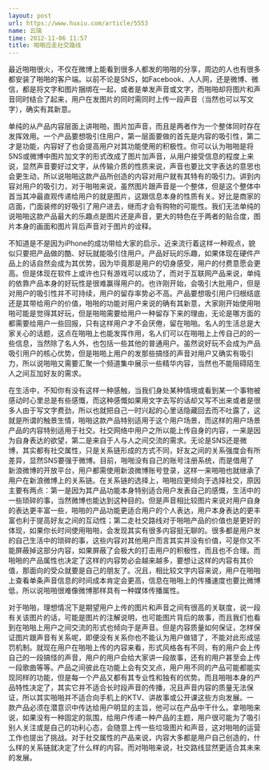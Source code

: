 ```yaml
---
layout: post
url: https://www.huxiu.com/article/5553
name: 云瑞
time: 2012-11-06 11:57
title: 啪啪应走社交路线
---
```

最近啪啪很火，不仅在微博上能看到很多人都发的啪啪的分享，周边的人也有很多都安装了啪啪的客户端。以前不论是SNS，如Facebook、人人网，还是微博、微信，都是将文字和图片捆绑在一起，或者是单发声音或文字，而啪啪却将图片和声音同时结合了起来，用户在发图片的同时需同时上传一段声音（当然也可以写文字），确实有其新意。

单纯的从产品内容层面上讲啪啪，图片加声音，而且是两者作为一个整体同时存在发挥效用。一个产品要想吸引住用户，第一层面要做的首先是内容的吸引性，第二才是功能，内容好了也会提高用户对其功能使用的积极性。你可以认为啪啪是将SNS或微博中图片加文字的形式改成了图片加声音，从用户接受信息的程度上来说，显然声音要好过文字，从传输介质的性质来说，声音也要比文字表达的意思也会更生动，所以说啪啪这款产品所创造的内容对用户就有其特有的吸引力。讲到内容对用户的吸引力，对于啪啪来说，虽然图片跟声音是一个整体，但是这个整体中首当其冲最直观传递给用户的就是图片，这跟信息本身的性质有关。好比是商家的店面，门面装修的好吸引了用户进去，继而才会有购物的可能性。我们无法单纯的说啪啪这款产品最大的乐趣点是图片还是声音，更大的特色在于两者的贴合度，图片本身的画面和图片背后声音对于图片的诠释。

不知道是不是因为iPhone的成功带给大家的启示，近来流行着这样一种观点，貌似只要把产品做的酷、好玩就能吸引住用户。产品好玩的乐趣，如果体现在硬件产品上的话自然会成为其优势，因为毕竟那是用户的切身感受，用户的付费意愿会更高。但是体现在软件上或许也只有游戏可以成功了，而对于互联网产品来说，单纯的依靠产品本身的好玩性是很难赢得用户的。也许刚开始，会吸引大批用户，但是对用户的吸引性并不可持续，用户的留存率势必不高。产品要想吸引用户归根结底还是其带给用户的价值，啪啪的功能对用户来说的确有其新意，大家刚开始使用啪啪可能是觉得其好玩，但是啪啪需要给用户一种留存下来的理由，无论是哪方面的都需要给用户一些回报，只有这样用户才不会厌倦，留在啪啪。名人的生活总是大家关心的话题，这点在啪啪上也能发挥作用，名人们可以在啪啪上上传自己的的一些信息，当然除了名人外，也包括一些其他的普通用户。虽然说好玩不会成为产品吸引用户的核心优势，但是啪啪上用户的发那些搞怪的声音对用户又确实有吸引力，所以说啪啪又需要汇聚一个频道集中展示一些精华内容，当然也不能阻碍陌生人之间互加好友的需求。

在生活中，不知你有没有这样一种感触，当我们身处某种情境或看到某一个事物被感动时心里总是有些感慨，而这种感慨如果用文字去写的话却又写不出来或者是很多人由于写文字费劲，所以也就把自己一时兴起的心里话隐藏回去而不吐露了，这就是所谓的触景生情，啪啪这款产品特别适用于这个用户场景，而这样的用户场景产品的内容特别适用于社交。社交网络中用户之所以能上传自身的内容，一来是因为自身表达的欲望，第二是来自于人与人之间交流的需求。无论是SNS还是微博，其实都有社交属性，只是关系链形成的方式不同，好友之间的关系强度会有所差异，显然SNS要强于微博。目前，啪啪没有自己的账号注册系统，而是借用了新浪微博的开放平台，用户都需使用新浪微博账号登录，这样一来啪啪也就继承了用户在新浪微博上的关系链。在关系链的选择上，啪啪应更倾向于选择社交，原因主要有两点：第一是因为其产品功能本身特别适合用户发表自己的感慨，生活中的一些琐碎的事，当然微博也能达到这种目的。但是声音相比较图片来说对用户自身的表达更丰富一些，啪啪的产品功能更适合用户的个人表达，用户本身表达的更丰富也利于提高好友之间的互动性；第二走社交路线对于啪啪产品的价值也是更好的体现，如果你长时间使用啪啪，会发现其实有很多内容挺无聊的。很多都是用户发的自己生活中的琐碎的事，这些内容对其他用户而言其实并没有价值，可是你又不能屏蔽掉这部分内容，如果屏蔽了会极大的打击用户的积极性，而且也不合理。而啪啪的产品属性也决定了这样的内容势必会越来越多，要想让这样的内容有其价值，那面向的受众就要是自己的朋友了。况且，相比较文字内容来说，用户在啪啪上查看单条声音信息的时间成本肯定会更高，信息在啪啪上的传播速度也要比微博低，所以说啪啪很难像微博那样具有一种媒体传播属性。

对于啪啪，理想情况下是期望用户上传的图片和声音之间有很高的关联度，说一段有关该图片的话，可能是图片的注解说明，也可能图片背后的故事，而且我们也看到在啪啪上用户之间交流的形式也倾向于是声音。但是内容质量如何保证，怎样保证图片跟声音有关系呢，即便没有关系你也不能认为用户做错了，不能对此形成惩罚机制。就现在用户在啪啪上传的内容来看，形式风格各有不同，有的用户会上传自己的一段搞怪的声音，用户的用户会给大家讲一段故事，还有的用户甚至会上传一段歌曲等等。产品之间彼此在功能上会有交叉点，用户用不同的产品可能都能实现同样的功能，但是每一个产品又都有其专业性和独有的优势。而且啪啪本身的产品特性决定了，其实它并不适合长时段声音的传播，况且声音内容的质量无法保证，所以其实啪啪并不适合向手机上的KTV、讲故事或公开课这些方向发展。一款产品必须在潜意识中传达给用户明显的主旨，他可以在产品中干什么。拿啪啪来说，如果没有一种固定的氛围，给用户传递一种产品的主题，用户很可能为了吸引别人关注或是自己的功利心态，会随意上传一些垃圾图片和声音，这对啪啪的运营工作也提出了挑战。对于社交属性的产品来说，内容大多都是用户自己创造的，什么样的关系链就决定了什么样的内容。而对啪啪来说，社交路线显然更适合其未来的发展。

